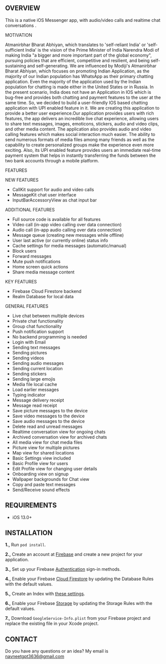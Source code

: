 ## OVERVIEW

This is a native iOS Messenger app, with audio/video calls and realtime chat conversations .


MOTIVATION

Atmanirbhar Bharat Abhiyan, which translates to 'self-reliant India' or 'self-sufficient India' is the vision of the Prime Minister of India Narendra Modi of making India "a bigger and more important part of the global economy", pursuing policies that are efficient, competitive and resilient, and being self-sustaining and self-generating.
We are influenced by Modiji's Atmanirbhar Bharat Abhiyan, which focuses on promoting Indian Application, as the majority of our Indian population has WhatsApp as their primary chatting application.
Even the majority of the application used by the Indian population for chatting is made either in the United States or in Russia.
In the present scenario, India does not have an Application in IOS which is bug-free and provides both chatting and payment features to the user at the same time. So, we decided to build a user-friendly IOS based chatting application with UPI enabled feature in it. 
We are creating this application to provide a better user experience.Our application provides users with rich features, the app delivers an incredible live chat experience, allowing users to share text messages, images, emoticons, stickers, audio and video clips, and other media content. The application also provides audio and video calling features which makes social interaction much easier. The ability to send numerous formats of media files among many friends as well as the capability to create personalized groups make the experience even more exciting. Also, its UPI enabled feature provides users an immediate real-time payment system that helps in instantly transferring the funds between the two bank accounts through a mobile platform.

FEATURES

NEW FEATURES
- CallKit support for audio and video calls
- MessageKit chat user interface
- InputBarAccessoryView as chat input bar

ADDITIONAL FEATURES
- Full source code is available for all features
- Video call (in-app video calling over data connection)
- Audio call (in-app audio calling over data connection)
- Message queue (creating new messages while offline)
- User last active (or currently online) status info
- Cache settings for media messages (automatic/manual)
- Block users
- Forward messages
- Mute push notifications
- Home screen quick actions
- Share media message content

 
KEY FEATURES
- Firebase Cloud Firestore backend
- Realm Database for local data

GENERAL FEATURES
- Live chat between multiple devices
- Private chat functionality
- Group chat functionality
- Push notification support
- No backend programming is needed
- Login with Email
- Sending text messages
- Sending pictures
- Sending videos
- Sending audio messages
- Sending current location
- Sending stickers
- Sending large emojis
- Media file local cache
- Load earlier messages
- Typing indicator
- Message delivery receipt
- Message read receipt
- Save picture messages to the device
- Save video messages to the device
- Save audio messages to the device
- Delete read and unread messages
- Realtime conversation view for ongoing chats
- Archived conversation view for archived chats
- All media view for chat media files
- Picture view for multiple pictures
- Map view for shared locations
- Basic Settings view included
- Basic Profile view for users
- Edit Profile view for changing user details
- Onboarding view on signup
- Wallpaper backgrounds for Chat view
- Copy and paste text messages
- Send/Receive sound effects

## REQUIREMENTS

- iOS 13.0+

## INSTALLATION

**1.,** Run `pod install`.

**2.,** Create an account at [Firebase](https://firebase.google.com) and create a new project for your application.

**3.,** Set up your Firebase [Authentication](https://firebase.google.com/docs/auth) sign-in methods.

**4.,** Enable your Firebase [Cloud Firestore](https://firebase.google.com/docs/firestore) by updating the Database Rules with the default values.

**5.,** Create an Index with [these settings](https://github.com/relatedcode/Messenger/issues/165).

**6.,** Enable your Firebase [Storage](https://firebase.google.com/docs/storage) by updating the Storage Rules with the default values.

**7.,** Download `GoogleService-Info.plist` from your Firebase project and replace the existing file in your Xcode project.

## CONTACT

Do you have any questions or an idea? My email is navneetgpt3636@gmail.com 


